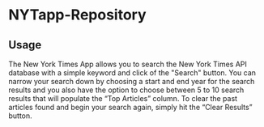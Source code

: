 # NYTapp-Repository

## Usage
The New York Times App allows you to search the New York Times API database with a simple keyword and click of the "Search" button. You can narrow your search down by choosing a start and end year for the search results and you also have the option to choose between 5 to 10 search results that will populate the “Top Articles” column. To clear the past articles found and begin your search again, simply hit the “Clear Results” button.
